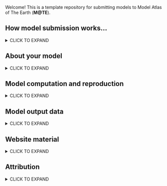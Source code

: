 Welcome! This is a template repository for submitting models to Model Atlas of The Earth (**M@TE**). 

How model submission works...
-----

<details><summary>CLICK TO EXPAND</summary>
<p>


* __fork this template__ and rename using this convention:
   * `creatorname_year_keyword` (e.g. `corcho_2022_collision`)
* populate this markdown document (`Readme.md`) with as much information as you can
  * information is recorded in Markdown Tables (Metadata fields) and additional Metadata Tags.
* submit a pull request to merge this model into the ModelAtlasofTheEarth

> **Note**
> The Wiki provides more detailed information on submission. 
> Create a Github Issue if you have problems or questions. 

  
</p>
</details>

About your model
-----

<details><summary>CLICK TO EXPAND</summary>
<p>

**Metadata fields**

Field | Value | Notes
--- | --- | ---
**Title** |The Role of Lithospheric-Deep Mantle Interactions on the Style and Stress Evolution of Arc-Continent Collision | ...
**Abstract** | Continents grow by the successive accretion of material to their margins, mostly collision and accretion of intra-oceanic magmatic arcs. We investigate the effect of arc buoyancy and viscosity on the mode of collision, and the effects on the margin using a computer modeling approach. Our simulations show that upon collision, it is a small differential in density (3%) between the colliding arc and the continental margin that dictates whether subduction continues or stops after collision. In addition, our models show that arc buoyancy and viscosity drive lithospheric extension in the continental plate. Also, as the subducting slab reaches a mantle discontinuity at 660 km depth, it folds and causes strain and stress fluctuations on the margin.| 
**Keywords** | Collision, subduction, accretion | 
**Field of research (FOR) code** | 3706,370604  | 


**Metadata  Tags**

> **Note**
> Place an X in in the boxes to select!

- [X] published study
- [ ] commmunity benchmark
- [ ] reproduction of published model
- [ ] missing data model (needs rebuilding by community)


</p>
</details>


Model computation and reproduction
-----

<details><summary>CLICK TO EXPAND</summary>
<p>

**Metadata fields**


The following fields provide information and references for sources and processes that were used to create the dataset and an audit trail for modifications to the original data.  Provide web references, DOIs, Github links, etc. on any of the components that went into the generation of the dataset. Please provide versioning wherever possible or relevant. Examples may include: software packages, programs of work, input datasets.


Field | Value | Notes
--- | --- | ---
**software framework** |UWGeodynamics  | 
**software version** | |
**source code link** |  https://github.com/underworldcode/UWGeodynamics | 
**input datasets** | None | 
**computer details** | E.g., cluster name, Operating System, MPI version, number of cores  | 
**additional notes** | E.g., This product was generated by XX method as described by XX et al. (yyyy) <paper doi>. Further details and code for the method are available in the Github/code repository XX....This product is derived from dataset XX (dataset doi or link to details). The method is detailed in .... and uses inputs X (link), Y (link), Z (link) to produce this published product. | 

> **Note**
> Please add any addition files relate to computation and reproduction to the `model_reproduction_files` folder, and describe these in the table below.



**Metadata  Tags**

- [X] this submission includes input files
- [X] this submission includes postprocessing files
- [ ] this submission includes a software container (i.e. docker image or dockerfile)
- [ ] postprocessing files are linked to M@TE Server (NCI GeoNetwork) through thredds/OpenDap



**Model reproduction files**

Filename/pattern| Description | Notes
--- | --- | ---
`SubductionTransference_Mechanical_25Km-WeakerLM.ipynb`  | Jupyter notebook to run model with 25 km thick arc-crust   | Additional info | 
`ModelGeometry.py` | python script with functions/variables requied by `SubductionTransference_Mechanical_25Km-WeakerLM.ipynb` | 
`MechanicalProperties.py` | python script with functions/variables requied by `SubductionTransference_Mechanical_25Km-WeakerLM.ipynb | 
`Figure_6_Kinematics_Analysis.ipynb` | Jupyter notebook containing workflow to recreate Fig. 6 of Corcho. et al 2022 |


</p>
</details>




Model output data
-----

<details><summary>CLICK TO EXPAND</summary>
<p>


**Metadata  Tags**

- [ ] this submission  includes model output data

> **Note**
> If the above box is ticked, the M@TE team will contact you with details for uploading data to the NCI M@TE Server
> Please fill out the metadata fields below.

  
**Metadata fields**

Field | Value | Notes
--- | --- | ---
**Dataset format** | xmf, xdmf, hdf5 | 
**Temporal extents (if applicable)** | | ---
**Spatial extents (if applicable)** | | ---
**Local NCI file path** | Completed once data are available on NCI Geonetwork Catalog | 
**DOI (NCI Internal Field)** |Completed once data are available on NCI Geonetwork Catalog | 
**additional notes** | E.g., output data ar saved at time/step increments of (100 Kyr) | 


> **Note**
> The following table provides can be used to descibe the output data files associated with this model
> The more information you record, the better!

**Output data files**

Filename/pattern| Description | Notes
--- | --- | ---
XDMF.fields.00100.xmf | | 
XDMF.swarms.00100.xmf | | 
pressureField-100.h5 | | 
projDensityField-100.h5 | | 
projMaterialField-100.h5 | | 
projMeltField-100.h5 | | 
projPlasticStrain-100.h5 | | 
projStressField-100.h5 | | 
projStressTensor-100.h5 | | 
projTimeField-100.h5 | | 
projViscosityField-100.h5 | | 
strainRateField-100.h5 | | 
test_timestep_100 | | 
velocityField-100.h5 | | 
ArcTracers-100.h5 | | 
ArcTracers-100.xdmf | | 
ArcTracers_Arc nodes velocity_X-100.h5  | | 
ArcTracers_Arc nodes velocity_Y-100.h5 | | 
ArcTracers_Arc stress tensor_X-100.h5 | | 
ArcTracers_Arc stress tensor_XY-100.h5 | | 
ArcTracers_Arc stress tensor_Y-100.h5 | | 
ArcTracers_Time_Arc-100.h5 | | 
ArcTracers_arc overriding plate strain rate-100.h5 | | 
ArcTracers_arc overriding plate stress Field-100.h5 | | 
ArcTracers_global_index-100.h5 | | 
CratonTracers-100.h5 | | 
CratonTracers-100.xdmf | | 
CratonTracers_Craton stress tensor_X-100.h5  | | 
CratonTracers_Craton stress tensor_XY-100.h5 | | 
CratonTracers_Craton stress tensor_Y-100.h5 | | 
CratonTracers_Cratonic overriding plate velocity _X-100.h5 | | 
CratonTracers_Cratonic overriding plate velocity_Y-100.h5  | | 
CratonTracers_Time_SP-100.h5 | | 
CratonTracers_global_index-100.h5 | | 
OPTracers-100.h5 | | 
OPTracers-100.xdmf | | 
OPTracers_Time_OP-100.h5 | | 
OPTracers_Weak overriding plate strain rate-100.h5  | | 
OPTracers_Weak overriding plate stress Field-100.h5 | | 
OPTracers_Weak overriding plate stress tensor_X-100.h5 | | 
OPTracers_Weak overriding plate stress tensor_XY-100.h5 | | 
OPTracers_Weak overriding plate stress tensor_Y-100.h5 | | 
OPTracers_Weak overriding plate velocity_X-100.h5 | | 
OPTracers_Weak overriding plate velocity_Y-100.h5 | | 
OPTracers_global_index-100.h5 | | 
SPTracers-100.h5 | | 
SPTracers-100.xdmf | | 
SPTracers_Subducting plate velocity_X-100.h5 | | 
SPTracers_Subducting plate velocity_Y-100.h5 | | 
SPTracers_Time_SP-100.h5 | | 
SPTracers_global_index-100.h5 | | 



</p>
</details>


Website material
-----

<details><summary>CLICK TO EXPAND</summary>
<p>


> **Note**
> To feature your model on our website (<https://mate.science>), we will require some images/animations and captions.
> Please add `web_files` folder, and describe these files using the following table.
> The `Purpose' field will be used to direct the content. You do not need to supply all of these, and you may supply multiple files with same purpose, in which case we can scroll images. 

File | Purpose | Caption
--- | --- | ---
`image1.png` | landing page image | Caption for `image1.png`, Lorem ipsum dolor sit ame
`filex.png` | visual abstract |  Schematic illustration of initial model conditions and subsequent post-collisional evolution of the two identified styles of arc-continent collision, whose dynamics are controlled by arc transference and slab-anchoring in less buoyant remnant arcs (see publication for further detail)
`figx.jpeg` | model setup | (a) Model set up for numerical simulations based on previous research in the dynamics of accretionary continental margins (Moresi et al., 2014). It includes an oceanic subducting plate (dark yellow), an overriding plate composed by a continental (cyan) and cratonic domain (dark blue), and a ribbon of thicker crust representing a remnant = intra-oceanic arc attached to the oceanic plate (red). The upper mantle and the upper-lower mantle boundary are included to capture deep-mantle slab interactions. Orange, yellow, and dark green dots show locations where subducting plate convergence velocity, the trench-retreat velocity and the overriding plate (OP) retreat velocity were measured. The (b–e) profiles show a schematic lithospheric cross-section of the domains considered in our model set-up (see publication for further detail).
`model_animation.avi` | animation | Caption for of `model_animation.avi`


> **Note**
> Acceptible formats: JPEG, PNG, PDF, AVI, GIF, MP4
> Total size of files will be limited by Github repository constraints




</p>
</details>



Attribution
-----
<details><summary>CLICK TO EXPAND</summary>
<p>


Field | Value | Notes
--- | --- | ---
**Associated publication DOI** | [DOI](https://doi.org/10.1029/2022GC010386) | 
**Funder(s)** |  Australian Research Council's ITRH Project IH130200012 and DP150102887. AFRC was supported by a scholarship from the Colombian Government (Ministerio de Ciencia, Tecnología, e Innovación, 783), a research grant from the Colombian Association of Petroleum Geologists and Geophysicists (Asociación Colombiana de Geólogos y Geofísicos del Petróleo) fund and a top-up scholarship form the University of Melbourne (Baragwanath scholarship).  This work was enabled by Auscope, the Nectar Research Cloud and the National Computational Infrastructure (projects m18, mw52), which are supported by the Australian Government via the National Collaborative Research Infrastructure Strategy (NCRIS). | 
**Author(s)** | Refer to publication | 
**Licence** |  E.g., <a rel="license" href="http://creativecommons.org/licenses/by/4.0/"><img alt="Creative Commons License" style="border-width:0" src="https://i.creativecommons.org/l/by/4.0/88x31.png" /></a><br />This work is licensed under a <a rel="license" href="http://creativecommons.org/licenses/by/4.0/">Creative Commons Attribution 4.0 International License</a>. | 

> **Note on Publications**
> Please also add .bib entries for any associated publication to the `CITATIONS.bib` file
> See Wiki for further information on .bib files 

> **Note on Licence**
> we encourage model creators to issue a single licence that will cover all material sumbitted to M@TE.
> we recommend a Creative Commons license
> you can use the following website to choose from a range of options <Chttps://creativecommons.org/choose/> 




</p>
</details>






